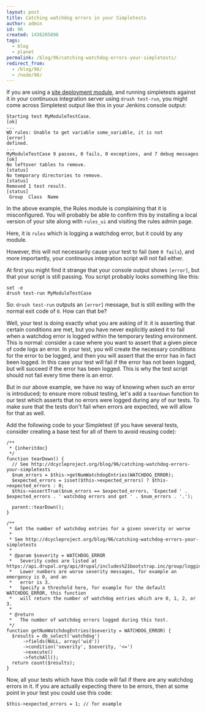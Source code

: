 ```yaml
---
layout: post
title: Catching watchdog errors in your Simpletests
author: admin
id: 96
created: 1436205896
tags:
  - blog
  - planet
permalink: /blog/96/catching-watchdog-errors-your-simpletests/
redirect_from:
  - /blog/96/
  - /node/96/
---
```

If you are using a [site deployment module](http://dcycleproject.org/blog/44/what-site-deployment-module), and running simpletests against it in your continuous integration server using `drush test-run`, you might come across Simpletest output like this in your Jenkins console output:

    Starting test MyModuleTestCase.                                         [ok]
    ...
    WD rules: Unable to get variable some_variable, it is not           [error]
    defined.
    ...
    MyModuleTestCase 9 passes, 0 fails, 0 exceptions, and 7 debug messages  [ok]
    No leftover tables to remove.                                           [status]
    No temporary directories to remove.                                     [status]
    Removed 1 test result.                                                  [status]
     Group  Class  Name

In the above example, the Rules module is complaining that it is misconfigured. You will probably be able to confirm this by installing a local version of your site along with `rules_ui` and visiting the rules admin page.

Here, it is `rules` which is logging a watchdog error, but it could by any module.

However, this will not necessarily cause your test to fail (see `0 fails`), and more importantly, your continuous integration script will not fail either.

At first you might find it strange that your console output shows `[error]`, but that your script is still passing. You script probably looks something like this:

    set -e
    drush test-run MyModuleTestCase

So: `drush test-run` outputs an `[error]` message, but is still exiting with the normal exit code of `0`. How can that be?

Well, your test is doing exactly what you are asking of it: it is asserting that certain conditions are met, but you have never explicitly asked it to fail when a watchdog error is logged within the temporary testing environment. This is normal: consider a case where you want to assert that a given piece of code logs an error. In your test, you will create the necessary conditions for the error to be logged, and then you will assert that the error has in fact been logged. In this case your test will fail if the error has not been logged, but will succeed if the error has been logged. This is why the test script should not fail every time there is an error.

But in our above example, we have no way of knowing when such an error is introduced; to ensure more robust testing, let's add a `teardown` function to our test which asserts that no errors were logged during any of our tests. To make sure that the tests don't fail when errors are expected, we will allow for that as well.

Add the following code to your Simpletest (if you have several tests, consider creating a base test for all of them to avoid reusing code):

    /**
     * {inheritdoc}
     */
    function tearDown() {
      // See http://dcycleproject.org/blog/96/catching-watchdog-errors-your-simpletests
      $num_errors = $this->getNumWatchdogEntries(WATCHDOG_ERROR);
      $expected_errors = isset($this->expected_errors) ? $this->expected_errors : 0;
      $this->assertTrue($num_errors == $expected_errors, 'Expected ' . $expected_errors . ' watchdog errors and got ' . $num_errors . '.');

      parent::tearDown();
    }

    /**
     * Get the number of watchdog entries for a given severity or worse
     *
     * See http://dcycleproject.org/blog/96/catching-watchdog-errors-your-simpletests
     *
     * @param $severity = WATCHDOG_ERROR
     *   Severity codes are listed at https://api.drupal.org/api/drupal/includes%21bootstrap.inc/group/logging_severity_levels/7
     *   Lower numbers are worse severity messages, for example an emergency is 0, and an
     *   error is 3.
     *   Specify a threshold here, for example for the default WATCHDOG_ERROR, this function
     *   will return the number of watchdog entries which are 0, 1, 2, or 3.
     *
     * @return
     *   The number of watchdog errors logged during this test.
     */
    function getNumWatchdogEntries($severity = WATCHDOG_ERROR) {
      $results = db_select('watchdog')
          ->fields(NULL, array('wid'))
          ->condition('severity', $severity, '<=')
          ->execute()
          ->fetchAll();
      return count($results);
    }

Now, all your tests which have this code will fail if there are any watchdog errors in it. If you are actually expecting there to be errors, then at some point in your test you could use this code:

    $this->expected_errors = 1; // for example
